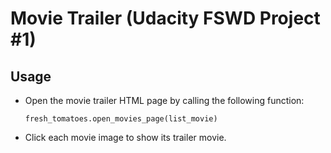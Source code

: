 # Movie Trailer (Udacity FSWD Project #1)

## Usage
- Open the movie trailer HTML page by calling the following function: <pre><code>fresh_tomatoes.open_movies_page(list_movie)</code></pre>
- Click each movie image to show its trailer movie.
